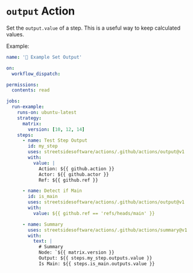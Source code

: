# `output` Action

Set the `output.value` of a step. This is a useful way to keep calculated values.

Example:

<!--- @@inject: ../../workflows/example-output.yaml --->

```yaml
name: '📗 Example Set Output'

on:
  workflow_dispatch:

permissions:
  contents: read

jobs:
  run-example:
    runs-on: ubuntu-latest
    strategy:
      matrix:
        version: [10, 12, 14]
    steps:
      - name: Test Step Output
        id: my_step
        uses: streetsidesoftware/actions/.github/actions/output@v1
        with:
          value: |
            Action: ${{ github.action }}
            Actor: ${{ github.actor }}
            Ref: ${{ github.ref }}

      - name: Detect if Main
        id: is_main
        uses: streetsidesoftware/actions/.github/actions/output@v1
        with:
          value: ${{ github.ref == 'refs/heads/main' }}

      - name: Summary
        uses: streetsidesoftware/actions/.github/actions/summary@v1
        with:
          text: |
            # Summary
            Node: `${{ matrix.version }}
            Output: ${{ steps.my_step.outputs.value }}
            Is Main: ${{ steps.is_main.outputs.value }}
```

<!--- @@inject-end: ../../workflows/example-output.yaml --->
